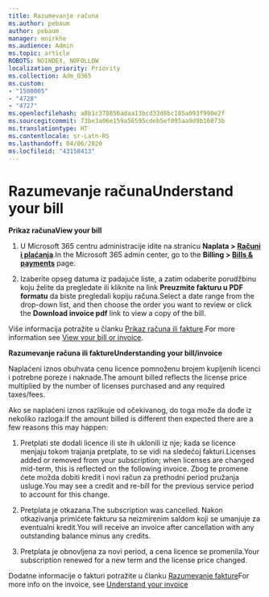 ```yaml
---
title: Razumevanje računa
ms.author: pebaum
author: pebaum
manager: mnirkhe
ms.audience: Admin
ms.topic: article
ROBOTS: NOINDEX, NOFOLLOW
localization_priority: Priority
ms.collection: Adm_O365
ms.custom:
- "1500005"
- "4728"
- "4727"
ms.openlocfilehash: a8b1c378856adaa13bcd33d8bc185a093f990e2f
ms.sourcegitcommit: 73be3a06e159a56595cdeb5ef095aa9d9b16073b
ms.translationtype: HT
ms.contentlocale: sr-Latn-RS
ms.lasthandoff: 04/06/2020
ms.locfileid: "43158413"
---
```

# <a name="understand-your-bill"></a><span data-ttu-id="6c125-102">Razumevanje računa</span><span class="sxs-lookup"><span data-stu-id="6c125-102">Understand your bill</span></span>

<span data-ttu-id="6c125-103">**Prikaz računa**</span><span class="sxs-lookup"><span data-stu-id="6c125-103">**View your bill**</span></span>

1. <span data-ttu-id="6c125-104">U Microsoft 365 centru administracije idite na stranicu **Naplata > [Računi i plaćanja](https://go.microsoft.com/fwlink/p/?linkid=848039)**.</span><span class="sxs-lookup"><span data-stu-id="6c125-104">In the Microsoft 365 admin center, go to the **Billing > [Bills & payments](https://go.microsoft.com/fwlink/p/?linkid=848039)** page.</span></span>

2. <span data-ttu-id="6c125-105">Izaberite opseg datuma iz padajuće liste, a zatim odaberite porudžbinu koju želite da pregledate ili kliknite na link **Preuzmite fakturu u PDF formatu** da biste pregledali kopiju računa.</span><span class="sxs-lookup"><span data-stu-id="6c125-105">Select a date range from the drop-down list, and then choose the order you want to review or click the **Download invoice pdf** link to view a copy of the bill.</span></span>

<span data-ttu-id="6c125-106">Više informacija potražite u članku [Prikaz računa ili fakture](https://docs.microsoft.com/office365/admin/subscriptions-and-billing/view-your-bill-or-invoice).</span><span class="sxs-lookup"><span data-stu-id="6c125-106">For more information see [View your bill or invoice](https://docs.microsoft.com/office365/admin/subscriptions-and-billing/view-your-bill-or-invoice).</span></span>

<span data-ttu-id="6c125-107">**Razumevanje računa ili fakture**</span><span class="sxs-lookup"><span data-stu-id="6c125-107">**Understanding your bill/invoice**</span></span>

<span data-ttu-id="6c125-108">Naplaćeni iznos obuhvata cenu licence pomnoženu brojem kupljenih licenci i potrebne poreze i naknade.</span><span class="sxs-lookup"><span data-stu-id="6c125-108">The amount billed reflects the license price multiplied by the number of licenses purchased and any required taxes/fees.</span></span>

<span data-ttu-id="6c125-109">Ako se naplaćeni iznos razlikuje od očekivanog, do toga može da dođe iz nekoliko razloga:</span><span class="sxs-lookup"><span data-stu-id="6c125-109">If the amount billed is different then expected there are a few reasons this may happen:</span></span>

1. <span data-ttu-id="6c125-110">Pretplati ste dodali licence ili ste ih uklonili iz nje; kada se licence menjaju tokom trajanja pretplate, to se vidi na sledećoj fakturi.</span><span class="sxs-lookup"><span data-stu-id="6c125-110">Licenses added or removed from your subscription; when licenses are changed mid-term, this is reflected on the following invoice.</span></span>  <span data-ttu-id="6c125-111">Zbog te promene ćete možda dobiti kredit i novi račun za prethodni period pružanja usluge.</span><span class="sxs-lookup"><span data-stu-id="6c125-111">You may see a credit and re-bill for the previous service period to account for this change.</span></span>

2. <span data-ttu-id="6c125-112">Pretplata je otkazana.</span><span class="sxs-lookup"><span data-stu-id="6c125-112">The subscription was cancelled.</span></span>  <span data-ttu-id="6c125-113">Nakon otkazivanja primićete fakturu sa neizmirenim saldom koji se umanjuje za eventualni kredit.</span><span class="sxs-lookup"><span data-stu-id="6c125-113">You will receive an invoice after cancellation with any outstanding balance minus any credits.</span></span>

3. <span data-ttu-id="6c125-114">Pretplata je obnovljena za novi period, a cena licence se promenila.</span><span class="sxs-lookup"><span data-stu-id="6c125-114">Your subscription renewed for a new term and the license price changed.</span></span>  

<span data-ttu-id="6c125-115">Dodatne informacije o fakturi potražite u članku [Razumevanje fakture](https://support.office.com/article/Understand-your-invoice-for-Office-365-for-business-0724b428-fb59-4962-8c37-6674166d7507)</span><span class="sxs-lookup"><span data-stu-id="6c125-115">For more info on the invoice, see [Understand your invoice](https://support.office.com/article/Understand-your-invoice-for-Office-365-for-business-0724b428-fb59-4962-8c37-6674166d7507)</span></span>
